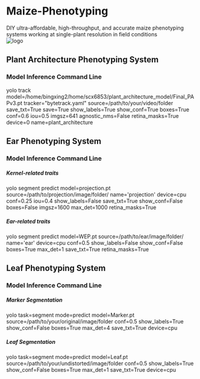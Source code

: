 # Maize-Phenotyping
DIY ultra-affordable, high-throughput, and accurate maize phenotyping systems working at single-plant resolution in field conditions    
![logo](https://github.com/user-attachments/assets/1392e8f6-083a-4b8b-8c88-b227d3edfdba)

## Plant Architecture Phenotyping System
### Model Inference Command Line
yolo track model=/home/bingxing2/home/scx6853/plant_architecture_model/Final_PAPv3.pt tracker="bytetrack.yaml" source=/path/to/your/video/folder save_txt=True save=True show_labels=True show_conf=True boxes=True conf=0.6 iou=0.5 imgsz=641 agnostic_nms=False retina_masks=True device=0 name=plant_architecture


## Ear Phenotyping System
### Model Inference Command Line

##### Kernel-related traits
yolo segment predict model=projection.pt source=/path/to/projection/image/folder/ name='projection' device=cpu conf=0.25 iou=0.4 show_labels=False save_txt=True show_conf=False boxes=False imgsz=1600 max_det=1000 retina_masks=True

##### Ear-related traits
yolo segment predict model=WEP.pt source=/path/to/ear/image/folder/ name='ear' device=cpu conf=0.5 show_labels=False show_conf=False boxes=True max_det=1 save_txt=True retina_masks=True

## Leaf Phenotyping System
### Model Inference Command Line

##### Marker Segmentation
yolo task=segment mode=predict model=Marker.pt source=/path/to/your/original/image/folder conf=0.5 show_labels=True show_conf=False boxes=True max_det=4 save_txt=True device=cpu

##### Leaf Segmentation
yolo task=segment mode=predict model=Leaf.pt source=/path/to/your/undistorted/image/folder conf=0.5 show_labels=True show_conf=False boxes=True max_det=1 save_txt=True device=cpu
